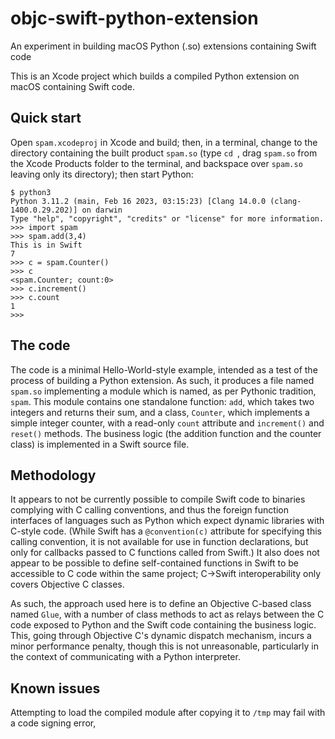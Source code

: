 # objc-swift-python-extension

An experiment in building macOS Python (.so) extensions containing Swift code

This is an Xcode project which builds a compiled Python extension on macOS containing Swift code.

## Quick start

Open `spam.xcodeproj` in Xcode and build; then, in a terminal, change to the directory containing the built product `spam.so` (type `cd `, drag `spam.so` from the Xcode Products folder to the terminal, and backspace over `spam.so` leaving only its directory); then start Python:

```
$ python3
Python 3.11.2 (main, Feb 16 2023, 03:15:23) [Clang 14.0.0 (clang-1400.0.29.202)] on darwin
Type "help", "copyright", "credits" or "license" for more information.
>>> import spam
>>> spam.add(3,4)
This is in Swift
7
>>> c = spam.Counter()
>>> c
<spam.Counter; count:0>
>>> c.increment()
>>> c.count
1
>>>
```

## The code

The code is a minimal Hello-World-style example, intended as a test of the process of building a Python extension.  As such, it produces a file named `spam.so` implementing a module which is  named, as per Pythonic tradition, `spam`. This module contains one standalone function: `add`, which takes two integers and returns their sum, and a class, `Counter`, which implements a simple integer counter, with a read-only `count` attribute and `increment()` and `reset()` methods. The business logic (the addition function and the counter class) is implemented in a Swift source file.

## Methodology

It appears to not be currently possible to compile Swift code to binaries complying with C calling conventions, and thus the foreign function interfaces of languages such as Python which expect dynamic libraries with C-style code. (While Swift has a `@convention(c)` attribute for specifying this calling convention, it is not available for use in function declarations, but only for callbacks passed to C functions called from Swift.) It also does not appear to be possible to define self-contained functions in Swift to be accessible to C code within the same project; C->Swift interoperability only covers Objective C classes.

As such, the approach used here is to define an Objective C-based class named `Glue`, with a number of class methods to act as relays between the C code exposed to Python and the Swift code containing the business logic. This, going through Objective C's dynamic dispatch mechanism, incurs a minor performance penalty, though this is not unreasonable, particularly in the context of communicating with a Python interpreter.

## Known issues

Attempting to load the compiled module after copying it to `/tmp` may fail with a code signing error,


